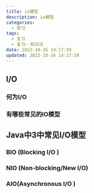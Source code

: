 ```yaml
---
title: io模型
description: io模型
categories:
  - 学习
tags:
  - 复习
  - 复习--知识点
date: 2022-10-26 14:17:58
updated: 2022-10-26 14:17:58
---
```




## I/O

### 何为I/O



### 有哪些常见的IO模型

## Java中3中常见I/O模型

### BIO (Blocking I/O )

### NIO (Non-blocking/New I/O)

### AIO(Asynchronous I/O )